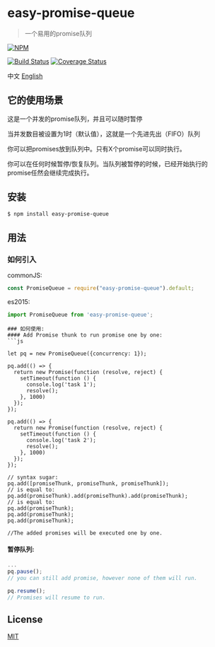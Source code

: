 # easy-promise-queue

> 一个易用的promise队列

[![NPM](https://nodei.co/npm/easy-promise-queue.png)](https://nodei.co/npm/easy-promise-queue/)

[![Build Status](https://travis-ci.org/chenzhihao/easy-promise-queue.svg)](https://travis-ci.org/chenzhihao/easy-promise-queue)
[![Coverage Status](https://coveralls.io/repos/github/chenzhihao/easy-promise-queue/badge.svg?branch=master)](https://coveralls.io/github/chenzhihao/easy-promise-queue?branch=master)

中文 [English](https://github.com/chenzhihao/easy-promise-queue/blob/master/README.md)

## 它的使用场景

这是一个并发的promise队列，并且可以随时暂停

当并发数目被设置为1时（默认值），这就是一个先进先出（FIFO）队列

你可以把promises放到队列中。只有X个promise可以同时执行。

你可以在任何时候暂停/恢复队列。当队列被暂停的时候，已经开始执行的promise任然会继续完成执行。

## 安装
```bash
$ npm install easy-promise-queue
```

## 用法

### 如何引入

commonJS:

```javascript
const PromiseQueue = require("easy-promise-queue").default;
```

es2015:

```javascript
import PromiseQueue from 'easy-promise-queue';
```

```
### 如何使用:
#### Add Promise thunk to run promise one by one:
```js

let pq = new PromiseQueue({concurrency: 1});

pq.add(() => {
  return new Promise(function (resolve, reject) {
    setTimeout(function () {
      console.log('task 1');
      resolve();
    }, 1000)
  });
});

pq.add(() => {
  return new Promise(function (resolve, reject) {
    setTimeout(function () {
      console.log('task 2');
      resolve();
    }, 1000)
  });
});

// syntax sugar: 
pq.add([promiseThunk, promiseThunk, promiseThunk]);
// is equal to:
pq.add(promiseThunk).add(promiseThunk).add(promiseThunk);
// is equal to:
pq.add(promiseThunk);
pq.add(promiseThunk);
pq.add(promiseThunk);

//The added promises will be executed one by one.
```
#### 暂停队列:
```js
...
pq.pause();
// you can still add promise, however none of them will run.

pq.resume();
// Promises will resume to run.
```

## License
[MIT](https://tldrlegal.com/license/mit-license)
